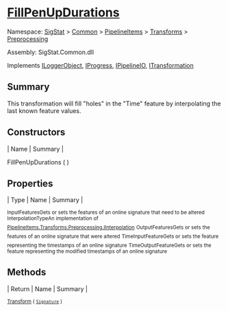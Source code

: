 # [FillPenUpDurations](./FillPenUpDurations.md)

Namespace: [SigStat]() > [Common](./../../../README.md) > [PipelineItems]() > [Transforms]() > [Preprocessing](./README.md)

Assembly: SigStat.Common.dll

Implements [ILoggerObject](./../../../ILoggerObject.md), [IProgress](./../../../Helpers/IProgress.md), [IPipelineIO](./../../../Pipeline/IPipelineIO.md), [ITransformation](./../../../ITransformation.md)

## Summary
This transformation will fill "holes" in the "Time" feature by interpolating the last known  feature values.

## Constructors

| Name | Summary | 

FillPenUpDurations (  )<sub></sub>


## Properties

| Type | Name | Summary | 

<sub>InputFeatures</sub><sub>Gets or sets the features of an online signature that need to be altered</sub>
<sub>InterpolationType</sub><sub>An implementation of [PipelineItems.Transforms.Preprocessing.IInterpolation](https://github.com/hargitomi97/sigstat/blob/master/docs/md/SigStat/Common/PipelineItems/Transforms/Preprocessing/IInterpolation.md)</sub>
<sub>OutputFeatures</sub><sub>Gets or sets the features of an online signature that were altered</sub>
<sub>TimeInputFeature</sub><sub>Gets or sets the feature representing the timestamps of an online signature</sub>
<sub>TimeOutputFeature</sub><sub>Gets or sets the feature representing the modified timestamps of an online signature</sub>


## Methods

| Return | Name | Summary | 

<sub>[Transform](./Methods/FillPenUpDurations-100663739.md) ( [`Signature`](./../../../Signature.md) )</sub><sub></sub>


